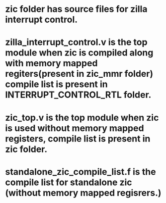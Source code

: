 # zic folder has source files for zilla interrupt control. 
# zilla_interrupt_control.v is the top module when zic is compiled along with memory mapped regiters(present in zic_mmr folder) compile list is present in INTERRUPT_CONTROL_RTL folder.
# zic_top.v is the top module when zic is used without memory mapped registers, compile list is present in zic folder.
# standalone_zic_compile_list.f is the compile list for standalone zic (without memory mapped regisrers.)

